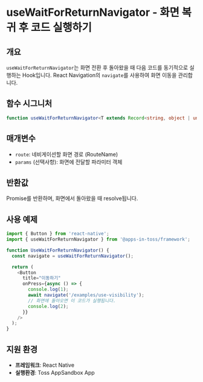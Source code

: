 # useWaitForReturnNavigator - 화면 복귀 후 코드 실행하기

## 개요

`useWaitForReturnNavigator`는 화면 전환 후 돌아왔을 때 다음 코드를 동기적으로 실행하는 Hook입니다. React Navigation의 `navigate`를 사용하여 화면 이동을 관리합니다.

## 함수 시그니처

```typescript
function useWaitForReturnNavigator<T extends Record<string, object | undefined>>(): <RouteName extends keyof T>(route: RouteName, params?: T[RouteName]) => Promise<void>;
```

## 매개변수

- `route`: 네비게이션할 화면 경로 (RouteName)
- `params` (선택사항): 화면에 전달할 파라미터 객체

## 반환값

Promise를 반환하며, 화면에서 돌아왔을 때 resolve됩니다.

## 사용 예제

```typescript
import { Button } from 'react-native';
import { useWaitForReturnNavigator } from '@apps-in-toss/framework';

function UseWaitForReturnNavigator() {
  const navigate = useWaitForReturnNavigator();

  return (
    <Button
      title="이동하기"
      onPress={async () => {
        console.log(1);
        await navigate('/examples/use-visibility');
        // 화면에 돌아오면 이 코드가 실행됩니다.
        console.log(2);
      }}
    />
  );
}
```

## 지원 환경

- **프레임워크**: React Native
- **실행환경**: Toss AppSandbox App
